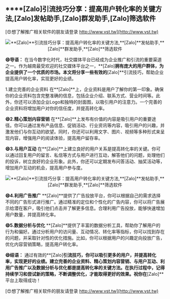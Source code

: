 ## ****[Zalo]**引流技巧分享：提高用户转化率的关键方法,**[Zalo]**发帖助手,**[Zalo]**群发助手,**[Zalo]**筛选软件**

[😍想了解推广相关软件的朋友请登录 http://www.vst.tw](http://www.vst.tw)

 <center><img src="https://vst.tw/MP4/tuiguang/png/2.png" alt="**[Zalo]**引流技巧分享：提高用户转化率的关键方法,**[Zalo]**发帖助手,**[Zalo]**群发助手,**[Zalo]**筛选软件"></center>

**😄导语：**
在当今数字化时代，社交媒体平台已经成为企业推广和引流的重要渠道之一。作为越南最受欢迎的社交媒体平台之一，**[Zalo]**拥有庞大的用户群体，为企业提供了一个优质的市场。本文将分享一些有效的**[Zalo]**引流技巧，帮助企业提高用户转化率，实现更好的业绩。

1.建立完善的企业资料
在**[Zalo]**上，企业资料是用户了解你的第一印象。确保你的企业资料包含完整准确的信息，包括企业介绍、联系方式、营业时间等。此外，你还可以添加企业Logo和独特的封面图，以吸引用户的注意力。一个完善的企业资料将增加用户对你的信任度，并提高转化率。

**😄2.精心策划内容营销**
在**[Zalo]**上发布有价值的内容是吸引用户的重要途径。你可以通过发布产品信息、促销活动、行业资讯等内容，吸引用户的兴趣，并激发他们与你互动的欲望。同时，你还可以利用文字、图片、视频等多种形式来呈现内容，增强用户的阅读体验，提高用户留存率。

**😄3.与用户互动**
在**[Zalo]**上建立良好的用户关系是提高转化率的关键。你可以通过回复用户的留言、私信等方式与用户进行互动，解答他们的问题，处理他们的投诉，树立良好的企业形象。此外，你还可以定期发布问答活动、抽奖活动等，增加用户互动的机会，提高用户参与度。

 <center><img src="https://vst.tw/MP4/tuiguang/png/2.png" alt="**[Zalo]**引流技巧分享：提高用户转化率的关键方法,**[Zalo]**发帖助手,**[Zalo]**群发助手,**[Zalo]**筛选软件"></center>

**😄4.利用广告推广**
**[Zalo]**提供了广告投放平台，你可以根据自己的需求选择不同的广告形式进行推广。通过精准的定位和个性化的广告内容，你可以将广告展示给潜在客户，吸引他们点击并了解更多信息。合理利用广告投放，能够快速增加用户数量，并提高转化率。

**😄5.数据分析与优化**
**[Zalo]**提供了丰富的数据分析工具，帮助你了解用户的行为和偏好。通过分析用户的访问量、互动情况、转化率等指标，你可以找到存在的问题，并采取针对性的优化措施。比如，你可以根据用户的兴趣定向投放广告，优化内容营销策略，提高用户转化率。

**😄结语：**
通过有效的**[Zalo]**引流技巧，你可以吸引更多的用户，并提高转化率，实现更好的业绩。建立完善的企业资料、精心策划内容营销、与用户互动、利用广告推广以及数据分析与优化都是提高转化率的关键方法。在执行过程中，记得持续学习和尝试新的策略，不断调整优化，才能取得更好的效果。祝你在**[Zalo]**平台上取得成功！

[😍想了解推广相关软件的朋友请登录 http://www.vst.tw](http://www.vst.tw)



